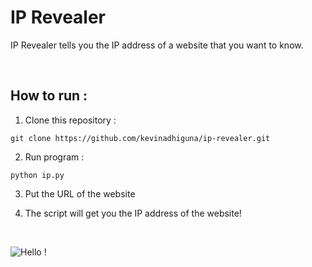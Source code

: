 # IP Revealer

IP Revealer tells you the IP address of a website that you want to know.

<br />

## How to run :

1) Clone this repository :

```
git clone https://github.com/kevinadhiguna/ip-revealer.git
```

2) Run program :

```
python ip.py
```

3) Put the URL of the website

4) The script will get you the IP address of the website!

<br />

![Hello !](https://api.visitorbadge.io/api/VisitorHit?user=kevinadhiguna&repo=ip-revealer&label=thanks%20for%20dropping%20in%20!&labelColor=%23000000&countColor=%23FFFFFF)
